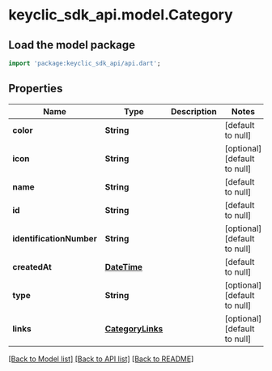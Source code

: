 # keyclic_sdk_api.model.Category

## Load the model package
```dart
import 'package:keyclic_sdk_api/api.dart';
```

## Properties
Name | Type | Description | Notes
------------ | ------------- | ------------- | -------------
**color** | **String** |  | [default to null]
**icon** | **String** |  | [optional] [default to null]
**name** | **String** |  | [default to null]
**id** | **String** |  | [default to null]
**identificationNumber** | **String** |  | [optional] [default to null]
**createdAt** | [**DateTime**](DateTime.md) |  | [default to null]
**type** | **String** |  | [optional] [default to null]
**links** | [**CategoryLinks**](CategoryLinks.md) |  | [optional] [default to null]

[[Back to Model list]](../README.md#documentation-for-models) [[Back to API list]](../README.md#documentation-for-api-endpoints) [[Back to README]](../README.md)


